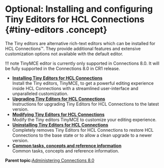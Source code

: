 # Optional: Installing and configuring Tiny Editors for HCL Connections {#tiny-editors .concept}

The Tiny editors are alternative rich-text editors which can be installed for HCL Connections™. They provide additional features and extensive customization options not available with the default editor.

!!! note
    TinyMCE editor is currently only supported in Connections 8.0. It will be fully supported in the Connections 8.0 in CR1 release.

-   **[Installing Tiny Editors for HCL Connections](../../install/tiny_editors/t_01-setup_00-summary.md)**  
Install the Tiny editors, TinyMCE, to get a powerful editing experience inside HCL Connections with a streamlined user-interface and unparalleled customization.
-   **[Upgrading Tiny Editors for HCL Connections](../../install/tiny_editors/t_01-setup_04-upgrading.md)**  
Instructions for upgrading Tiny Editors for HCL Connections to the latest version.
-   **[Modifying Tiny Editors for HCL Connections](../../install/tiny_editors/t_02-modify_00-summary.md)**  
Modify the Tiny editors TinyMCE to customize your editing experience.
-   **[Uninstalling Tiny Editors for HCL Connections](../../install/tiny_editors/t_03-uninst_00-summary.md)**  
Completely removes Tiny Editors for HCL Connections to restore HCL Connections to the base state or to allow a clean upgrade to a newer version.
-   **[Common tasks, concepts and reference information](../../install/tiny_editors/r_appendix.md)**  
Common tasks, concepts and reference information.

**Parent topic:**[Administering Connections 8.0](../../welcome/welcome_admin.md)

